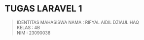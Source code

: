 # TUGAS LARAVEL 1
> IDENTITAS MAHASISWA
> NAMA : RIFYAL AIDIL DZIAUL HAQ <br>
> KELAS : 4B <br>
> NIM : 23090038
